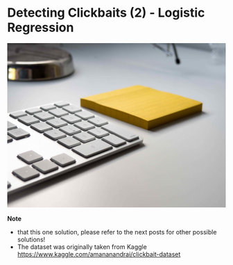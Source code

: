 # Detecting Clickbaits (2) - Logistic Regression


![by MMT Stock](./images/p2-header.jpg)




**Note** 
- that this one solution, please refer to the next posts for other 
possible solutions!
- The dataset was originally taken from Kaggle https://www.kaggle.com/amananandrai/clickbait-dataset 